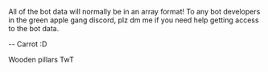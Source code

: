 All of the bot data will normally be in an array format!
To any bot developers in the green apple gang discord, plz dm me if you need help getting access to the bot data.

-- Carrot :D












Wooden pillars TwT
